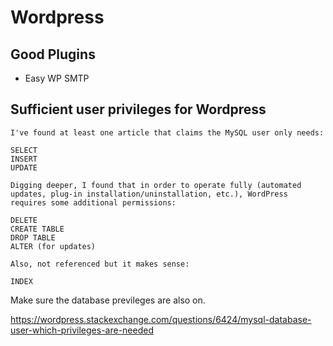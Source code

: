 # Wordpress
## Good Plugins
- Easy WP SMTP

## Sufficient user privileges for Wordpress
```
I've found at least one article that claims the MySQL user only needs:

SELECT
INSERT
UPDATE

Digging deeper, I found that in order to operate fully (automated updates, plug-in installation/uninstallation, etc.), WordPress requires some additional permissions:

DELETE
CREATE TABLE
DROP TABLE
ALTER (for updates)

Also, not referenced but it makes sense:

INDEX
```
Make sure the database previleges are also on.

https://wordpress.stackexchange.com/questions/6424/mysql-database-user-which-privileges-are-needed